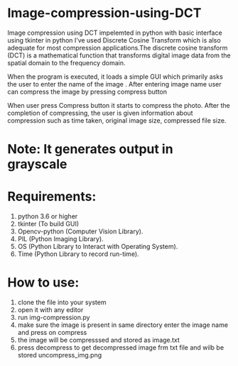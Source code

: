 
# Image-compression-using-DCT
Image compression using DCT impelemted in python with basic interface using tkinter in python
I’ve used  Discrete Cosine Transform which is also adequate for most compression applications.The discrete cosine transform (DCT) is a mathematical function that transforms digital image data from the spatial domain to the frequency domain.

When the program is executed, it loads a simple GUI which primarily asks the user to enter the name of the image . After entering image name user can compress the image by pressing compress button

When user press Compress button it starts to compress the photo. After the completion of compressing, the user is given information about compression such as time taken, original image size, compressed file size.

# Note: It generates output in grayscale

# Requirements:

1. python 3.6 or higher
2. tkinter (To build GUI)
3. Opencv-python (Computer Vision Library). 
4. PIL (Python Imaging Library). 
5. OS (Python Library to Interact with Operating System). 
6. Time (Python Library to record run-time).

# How to use:
1. clone the file into your system 
2. open it with any editor 
3. run img-compression.py
4. make sure the image is present in same directory enter the image name and press on compress
5. the image will be compresssed and stored as image.txt
6. press decompress to get decompressed image frm txt file and wilb be stored uncompress_img.png
